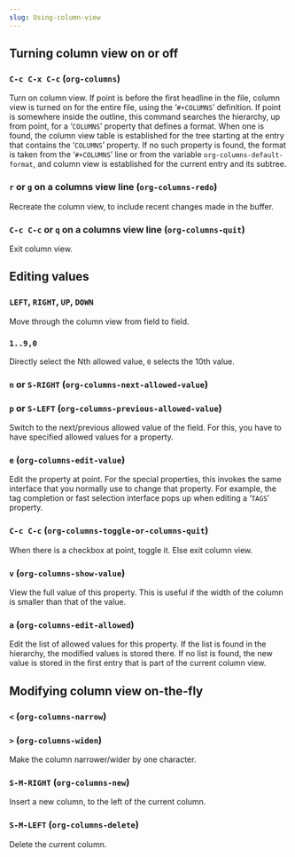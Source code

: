 ```yaml
---
slug: Using-column-view
---
```


## Turning column view on or off

### `C-c C-x C-c` (`org-columns`)

Turn on column view. If point is before the first headline in the file, column view is turned on for the entire file, using the ‘`#+COLUMNS`’ definition. If point is somewhere inside the outline, this command searches the hierarchy, up from point, for a ‘`COLUMNS`’ property that defines a format. When one is found, the column view table is established for the tree starting at the entry that contains the ‘`COLUMNS`’ property. If no such property is found, the format is taken from the ‘`#+COLUMNS`’ line or from the variable `org-columns-default-format`, and column view is established for the current entry and its subtree.

### `r` or `g` on a columns view line (`org-columns-redo`)

Recreate the column view, to include recent changes made in the buffer.

### `C-c C-c` or `q` on a columns view line (`org-columns-quit`)

Exit column view.

## Editing values

### `LEFT`, `RIGHT`, `UP`, `DOWN`

Move through the column view from field to field.

### `1..9,0`

Directly select the Nth allowed value, `0` selects the 10th value.

### `n` or `S-RIGHT` (`org-columns-next-allowed-value`)

### `p` or `S-LEFT` (`org-columns-previous-allowed-value`)

Switch to the next/previous allowed value of the field. For this, you have to have specified allowed values for a property.

### `e` (`org-columns-edit-value`)

Edit the property at point. For the special properties, this invokes the same interface that you normally use to change that property. For example, the tag completion or fast selection interface pops up when editing a ‘`TAGS`’ property.

### `C-c C-c` (`org-columns-toggle-or-columns-quit`)

When there is a checkbox at point, toggle it. Else exit column view.

### `v` (`org-columns-show-value`)

View the full value of this property. This is useful if the width of the column is smaller than that of the value.

### `a` (`org-columns-edit-allowed`)

Edit the list of allowed values for this property. If the list is found in the hierarchy, the modified values is stored there. If no list is found, the new value is stored in the first entry that is part of the current column view.

## Modifying column view on-the-fly

### `<` (`org-columns-narrow`)

### `>` (`org-columns-widen`)

Make the column narrower/wider by one character.

### `S-M-RIGHT` (`org-columns-new`)

Insert a new column, to the left of the current column.

### `S-M-LEFT` (`org-columns-delete`)

Delete the current column.
